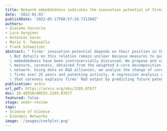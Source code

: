 ```yaml
---
title: Network embeddedness indicates the innovation potential of firms
date: '2022-01-01'
publishDate: '2022-05-17T08:57:29.731388Z'
authors:
- Giacomo Vaccario
- Luca Verginer
- Antonios Garas
- Mario V. Tomasello
- Frank Schweitzer
abstract: " Firms' innovation potential depends on their position in the R&D network.\
  \ But details on this relation remain unclear because measures to quantify network\
  \ embeddedness have been controversially discussed. We propose and validate a new\
  \ measure, coreness, obtained from the weighted k-core decomposition of the R&D\
  \ network. Using data on R&D alliances, we analyse the change of coreness for 14,000\
  \ firms over 25 years and patenting activity. A regression analysis demonstrates\
  \ that coreness explains firms' R&D output by predicting future patenting."
publication: arXiv
url_pdf: https://arxiv.org/abs/2205.07677
doi: 10.48550/ARXIV.2205.07677
featured: false
stage: under-review
tags:
- Science of Science
- Economic Networks
image: '/images/coefplot.png'
---
```

